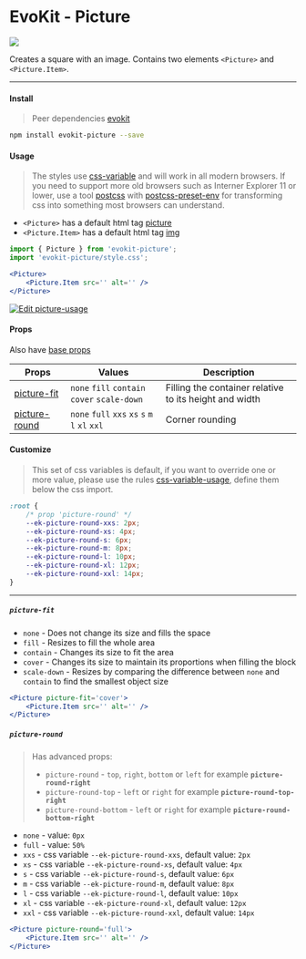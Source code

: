 [evokit]: /packages/evokit/
[css-variable]: //caniuse.com/#feat=css-variables
[css-variable-usage]: //w3schools.com/css/css3_variables.asp
[html-tag-picture]: //www.w3schools.com/tags/tag_picture.asp
[html-tag-img]: //www.w3schools.com/tags/tag_img.asp
[postcss]: //postcss.org
[postcss-preset-env]: //preset-env.cssdb.org

[base_props]: docs/base/props

[picture-fit]: #picture-fit
[picture-round]: #picture-round

# EvoKit - Picture

[![](https://img.shields.io/npm/v/evokit-picture.svg)](https://www.npmjs.com/package/evokit-picture)

Creates a square with an image. Contains two elements `<Picture>` and `<Picture.Item>`.

---

#### Install

> Peer dependencies [evokit]

```bash
npm install evokit-picture --save
```

#### Usage

> The styles use [css-variable] and will work in all modern browsers. If you need to support more old browsers such as Interner Explorer 11 or lower, use a tool [postcss] with [postcss-preset-env] for transforming css into something most browsers can understand.

- `<Picture>` has a default html tag [picture][html-tag-picture]
- `<Picture.Item>` has a default html tag [img][html-tag-img]

```jsx
import { Picture } from 'evokit-picture';
import 'evokit-picture/style.css';

<Picture>
    <Picture.Item src='' alt='' />
</Picture>

```

[![Edit picture-usage](https://codesandbox.io/static/img/play-codesandbox.svg)](https://codesandbox.io/embed/pictureusage-q6brs?fontsize=14 ':include :type=iframe width=100% height=500px')

#### Props

Also have [base props][base_props]

| Props | Values | Description |
|-------|--------|-------------|
| [picture-fit]   | `none` `fill` `contain` `cover` `scale-down` | Filling the container relative to its height and width |
| [picture-round] | `none` `full` `xxs` `xs` `s` `m` `l` `xl` `xxl` | Corner rounding |

#### Customize

> This set of css variables is default, if you want to override one or more value, please use the rules [css-variable-usage], define them below the css import.

```css
:root {
    /* prop 'picture-round' */
    --ek-picture-round-xxs: 2px;
    --ek-picture-round-xs: 4px;
    --ek-picture-round-s: 6px;
    --ek-picture-round-m: 8px;
    --ek-picture-round-l: 10px;
    --ek-picture-round-xl: 12px;
    --ek-picture-round-xxl: 14px;
}
```

---

##### `picture-fit`

- `none` - Does not change its size and fills the space
- `fill` - Resizes to fill the whole area
- `contain` - Сhanges its size to fit the area
- `cover` - Сhanges its size to maintain its proportions when filling the block
- `scale-down` - Resizes by comparing the difference between `none` and` contain` to find the smallest object size

```jsx
<Picture picture-fit='cover'>
    <Picture.Item src='' alt='' />
</Picture>
```

##### `picture-round`

> Has advanced props:
> - `picture-round` - `top`, `right`, `bottom` or `left` for example **`picture-round-right`**
> - `picture-round-top` - `left` or `right` for example **`picture-round-top-right`**
> - `picture-round-bottom` - `left` or `right` for example **`picture-round-bottom-right`**

- `none` - value: `0px`
- `full` - value: `50%`
- `xxs` - css variable `--ek-picture-round-xxs`, default value: `2px`
- `xs` - css variable `--ek-picture-round-xs`, default value: `4px`
- `s` - css variable `--ek-picture-round-s`, default value: `6px`
- `m` - css variable `--ek-picture-round-m`, default value: `8px`
- `l` - css variable `--ek-picture-round-l`, default value: `10px`
- `xl` - css variable `--ek-picture-round-xl`, default value: `12px`
- `xxl` - css variable `--ek-picture-round-xxl`, default value: `14px`

```jsx
<Picture picture-round='full'>
    <Picture.Item src='' alt='' />
</Picture>
```
